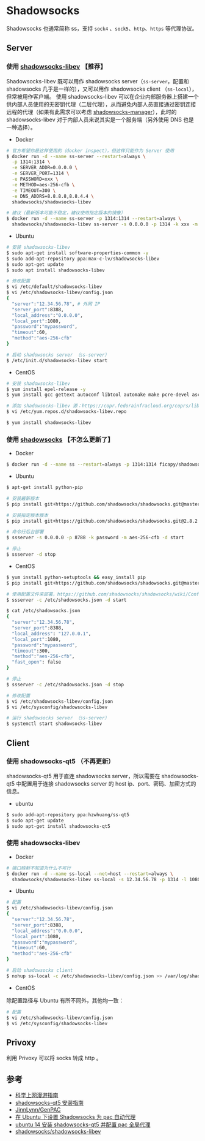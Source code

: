 # Shadowsocks

Shadowsocks 也通常简称 ss，支持 `sock4` 、`sock5`、`http`、`https` 等代理协议。

## Server

### 使用 [shadowsocks-libev](https://github.com/shadowsocks/shadowsocks-libev) 【推荐】

Shadowsocks-libev 既可以用作 shadowsocks server（`ss-server`，配置和 shadowsocks 几乎是一样的），又可以用作 shadowsocks client （`ss-local`），但常被用作客户端。
使用 shadowsocks-libev 可以在企业内部服务器上搭建一个供内部人员使用的无密钥代理（二层代理），从而避免内部人员直接通过密钥连接远程的代理（如果有此需求可以考虑 [shadowsocks-manager](https://github.com/shadowsocks/shadowsocks-manager)），此时的 shadowsocks-libev 对于内部人员来说其实是一个服务端（另外使用 DNS 也是一种选择）。

* Docker

```sh
# 官方希望你是这样使用的（docker inspect），但这样只能作为 Server 使用
$ docker run -d --name ss-server --restart=always \
  -p 1314:1314 \
  -e SERVER_ADDR=0.0.0.0 \
  -e SERVER_PORT=1314 \
  -e PASSWORD=xxx \
  -e METHOD=aes-256-cfb \
  -e TIMEOUT=300 \
  -e DNS_ADDRS=8.8.8.8,8.8.4.4 \
  shadowsocks/shadowsocks-libev

# 建议（最新版本可能不稳定，建议使用指定版本的镜像）
$ docker run -d --name ss-server -p 1314:1314 --restart=always \
  shadowsocks/shadowsocks-libev ss-server -s 0.0.0.0 -p 1314 -k xxx -m aes-256-cfb
```

* Ubuntu

```sh
# 安装 shadowsocks-libev
$ sudo apt-get install software-properties-common -y
$ sudo add-apt-repository ppa:max-c-lv/shadowsocks-libev
$ sudo apt-get update
$ sudo apt install shadowsocks-libev
```

```sh
# 修改配置
$ vi /etc/default/shadowsocks-libev
$ vi /etc/shadowsocks-libev/config.json
{
  "server":"12.34.56.78", # 外网 IP
  "server_port":8388,
  "local_address":"0.0.0.0",
  "local_port":1080,
  "password":"mypassword",
  "timeout":60,
  "method":"aes-256-cfb"
}

# 启动 shadowsocks server （ss-server）
$ /etc/init.d/shadowsocks-libev start
```

* CentOS

```sh
# 安装 shadowsocks-libev
$ yum install epel-release -y
$ yum install gcc gettext autoconf libtool automake make pcre-devel asciidoc xmlto c-ares-devel libev-devel libsodium-devel mbedtls-devel -y

# 添加 shadowsocks-libev 源：https://copr.fedorainfracloud.org/coprs/librehat/shadowsocks/
$ vi /etc/yum.repos.d/shadowsocks-libev.repo

$ yum install shadowsocks-libev
```

### 使用 [shadowsocks](https://github.com/shadowsocks/shadowsocks/tree/master) 【不怎么更新了】

* Docker

```sh
$ docker run -d --name ss --restart=always -p 1314:1314 ficapy/shadowsocks -s 0.0.0.0 -p 1314 -k password -m aes-256-cfb
```

* Ubuntu

```sh
$ apt-get install python-pip

# 安装最新版本
$ pip install git+https://github.com/shadowsocks/shadowsocks.git@master

# 安装指定版本版本
$ pip install git+https://github.com/shadowsocks/shadowsocks.git@2.8.2

# 命令行后台部署
$ ssserver -s 0.0.0.0 -p 8788 -k password -m aes-256-cfb -d start

# 停止
$ ssserver -d stop
```

* CentOS

```sh
$ yum install python-setuptools && easy_install pip
$ pip install git+https://github.com/shadowsocks/shadowsocks.git@master

# 使用配置文件来部署，https://github.com/shadowsocks/shadowsocks/wiki/Configuration-via-Config-File
$ ssserver -c /etc/shadowsocks.json -d start

$ cat /etc/shadowsocks.json
{
  "server":"12.34.56.78",
  "server_port":8388,
  "local_address": "127.0.0.1",
  "local_port":1080,
  "password":"mypassword",
  "timeout":300,
  "method":"aes-256-cfb",
  "fast_open": false
}

# 停止
$ ssserver -c /etc/shadowsocks.json -d stop
```

```sh
# 修改配置
$ vi /etc/shadowsocks-libev/config.json
$ vi /etc/sysconfig/shadowsocks-libev

# 运行 shadowsocks server （ss-server）
$ systemctl start shadowsocks-libev
```

## Client

### 使用 shadowsocks-qt5 （不再更新）

shadowsocks-qt5 用于直连 shadowsocks server，所以需要在 shadowsocks-qt5 中配置用于连接 shadowsocks server 的 host ip、port、密码、加密方式的信息。

* ubuntu

```sh
$ sudo add-apt-repository ppa:hzwhuang/ss-qt5
$ sudo apt-get update
$ sudo apt-get install shadowsocks-qt5
```

### 使用 shadowsocks-libev

* Docker

```sh
# 端口映射不知道为什么不可行
$ docker run -d --name ss-local --net=host --restart=always \
  shadowsocks/shadowsocks-libev ss-local -s 12.34.56.78 -p 1314 -l 1080 -k xxx -m aes-256-cfb
```

* Ubuntu

```sh
# 配置
$ vi /etc/shadowsocks-libev/config.json
{
  "server":"12.34.56.78",
  "server_port":8388,
  "local_address":"0.0.0.0",
  "local_port":1080,
  "password":"mypassword",
  "timeout":60,
  "method":"aes-256-cfb"
}

# 启动 shadowsocks client
$ nohup ss-local -c /etc/shadowsocks-libev/config.json >> /var/log/shadowsocks-libev.log &
```

* CentOS

除配置路径与 Ubuntu 有所不同外，其他均一致：

```sh
# 配置
$ vi /etc/shadowsocks-libev/config.json
$ vi /etc/sysconfig/shadowsocks-libev
```

## Privoxy

利用 Privoxy 可以将 socks 转成 http 。

## 参考

* [科学上网漫游指南](https://lvii.gitbooks.io/outman/content/)
* [shadowsocks-qt5 安装指南](https://github.com/shadowsocks/shadowsocks-qt5/wiki/%E5%AE%89%E8%A3%85%E6%8C%87%E5%8D%97)
* [JinnLynn/GenPAC](https://github.com/JinnLynn/GenPAC)
* [在 Ubuntu 下设置 Shadowsocks 为 pac 自动代理](https://www.mengdodo.com/?p=7330)
* [ubuntu 14 安装 shadowsocks-qt5 并配置 pac 全局代理](http://blog.csdn.net/strokess/article/details/52015014)
* [shadowsocks/shadowsocks-libev](https://github.com/shadowsocks/shadowsocks-libev)